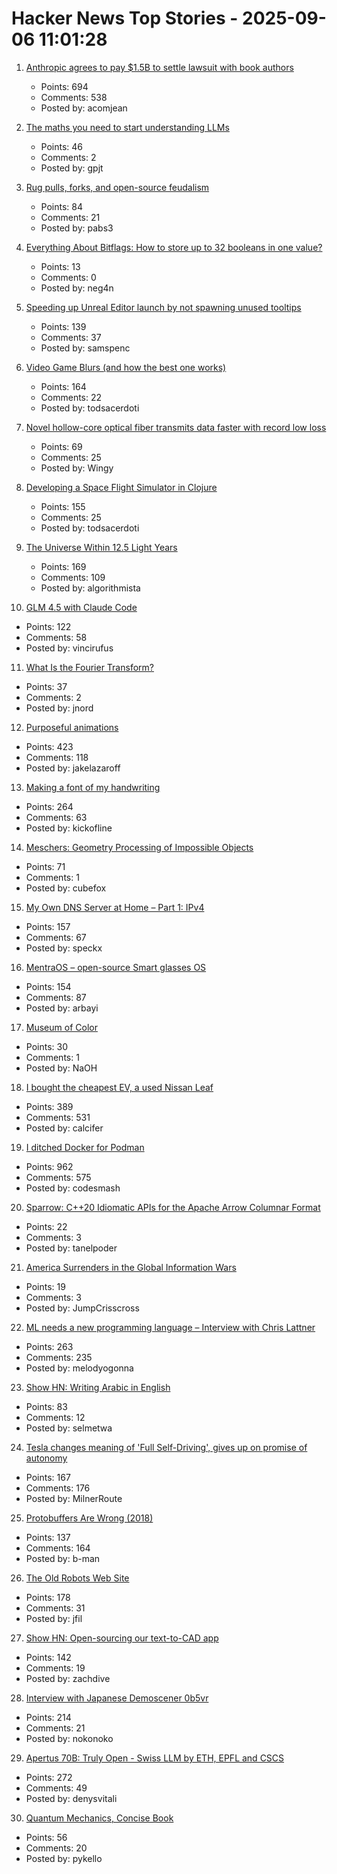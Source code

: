 # Hacker News Top Stories - 2025-09-06 11:01:28

1. [Anthropic agrees to pay $1.5B to settle lawsuit with book authors](https://www.nytimes.com/2025/09/05/technology/anthropic-settlement-copyright-ai.html?unlocked_article_code=1.jk8.bTTt.Zir9wmtPaTp2&smid=url-share)
   - Points: 694
   - Comments: 538
   - Posted by: acomjean

2. [The maths you need to start understanding LLMs](https://www.gilesthomas.com/2025/09/maths-for-llms)
   - Points: 46
   - Comments: 2
   - Posted by: gpjt

3. [Rug pulls, forks, and open-source feudalism](https://lwn.net/SubscriberLink/1036465/e80ebbc4cee39bfb/)
   - Points: 84
   - Comments: 21
   - Posted by: pabs3

4. [Everything About Bitflags: How to store up to 32 booleans in one value?](https://neg4n.dev/blog/everything-about-bitflags)
   - Points: 13
   - Comments: 0
   - Posted by: neg4n

5. [Speeding up Unreal Editor launch by not spawning unused tooltips](https://larstofus.com/2025/09/02/speeding-up-the-unreal-editor-launch-by-not-spawning-38000-tooltips/)
   - Points: 139
   - Comments: 37
   - Posted by: samspenc

6. [Video Game Blurs (and how the best one works)](https://blog.frost.kiwi/dual-kawase/)
   - Points: 164
   - Comments: 22
   - Posted by: todsacerdoti

7. [Novel hollow-core optical fiber transmits data faster with record low loss](https://phys.org/news/2025-09-hollow-core-optical-fiber-transmits.html)
   - Points: 69
   - Comments: 25
   - Posted by: Wingy

8. [Developing a Space Flight Simulator in Clojure](https://www.wedesoft.de/software/2025/09/05/clojure-game/)
   - Points: 155
   - Comments: 25
   - Posted by: todsacerdoti

9. [The Universe Within 12.5 Light Years](http://www.atlasoftheuniverse.com/12lys.html)
   - Points: 169
   - Comments: 109
   - Posted by: algorithmista

10. [GLM 4.5 with Claude Code](https://docs.z.ai/guides/llm/glm-4.5)
   - Points: 122
   - Comments: 58
   - Posted by: vincirufus

11. [What Is the Fourier Transform?](https://www.quantamagazine.org/what-is-the-fourier-transform-20250903/)
   - Points: 37
   - Comments: 2
   - Posted by: jnord

12. [Purposeful animations](https://emilkowal.ski/ui/you-dont-need-animations)
   - Points: 423
   - Comments: 118
   - Posted by: jakelazaroff

13. [Making a font of my handwriting](https://chameth.com/making-a-font-of-my-handwriting/)
   - Points: 264
   - Comments: 63
   - Posted by: kickofline

14. [Meschers: Geometry Processing of Impossible Objects](https://anadodik.github.io/publication/meschers/)
   - Points: 71
   - Comments: 1
   - Posted by: cubefox

15. [My Own DNS Server at Home – Part 1: IPv4](https://jan.wildeboer.net/2025/08/My-DNS-Part-1/)
   - Points: 157
   - Comments: 67
   - Posted by: speckx

16. [MentraOS – open-source Smart glasses OS](https://github.com/Mentra-Community/MentraOS)
   - Points: 154
   - Comments: 87
   - Posted by: arbayi

17. [Museum of Color](https://emergencemagazine.org/essay/museum-of-color/)
   - Points: 30
   - Comments: 1
   - Posted by: NaOH

18. [I bought the cheapest EV, a used Nissan Leaf](https://www.jeffgeerling.com/blog/2025/i-bought-cheapest-ev-used-nissan-leaf)
   - Points: 389
   - Comments: 531
   - Posted by: calcifer

19. [I ditched Docker for Podman](https://codesmash.dev/why-i-ditched-docker-for-podman-and-you-should-too)
   - Points: 962
   - Comments: 575
   - Posted by: codesmash

20. [Sparrow: C++20 Idiomatic APIs for the Apache Arrow Columnar Format](https://github.com/man-group/sparrow)
   - Points: 22
   - Comments: 3
   - Posted by: tanelpoder

21. [America Surrenders in the Global Information Wars](https://www.theatlantic.com/ideas/archive/2025/09/unilateral-disarmament/684086/)
   - Points: 19
   - Comments: 3
   - Posted by: JumpCrisscross

22. [ML needs a new programming language – Interview with Chris Lattner](https://signalsandthreads.com/why-ml-needs-a-new-programming-language/)
   - Points: 263
   - Comments: 235
   - Posted by: melodyogonna

23. [Show HN: Writing Arabic in English](https://sherifelmetwally.com/writing/writing-arabic-in-english)
   - Points: 83
   - Comments: 12
   - Posted by: selmetwa

24. [Tesla changes meaning of 'Full Self-Driving', gives up on promise of autonomy](https://electrek.co/2025/09/05/tesla-changes-meaning-full-self-driving-give-up-promise-autonomy/)
   - Points: 167
   - Comments: 176
   - Posted by: MilnerRoute

25. [Protobuffers Are Wrong (2018)](https://reasonablypolymorphic.com/blog/protos-are-wrong/)
   - Points: 137
   - Comments: 164
   - Posted by: b-man

26. [The Old Robots Web Site](https://www.theoldrobots.com/index2.html)
   - Points: 178
   - Comments: 31
   - Posted by: jfil

27. [Show HN: Open-sourcing our text-to-CAD app](https://github.com/Adam-CAD/CADAM)
   - Points: 142
   - Comments: 19
   - Posted by: zachdive

28. [Interview with Japanese Demoscener 0b5vr](https://6octaves.com/2025/09/interview-with-demoscener-0b5vr.html)
   - Points: 214
   - Comments: 21
   - Posted by: nokonoko

29. [Apertus 70B: Truly Open - Swiss LLM by ETH, EPFL and CSCS](https://huggingface.co/swiss-ai/Apertus-70B-2509)
   - Points: 272
   - Comments: 49
   - Posted by: denysvitali

30. [Quantum Mechanics, Concise Book](https://github.com/basketballguy999/Quantum-Mechanics-Concise-Book)
   - Points: 56
   - Comments: 20
   - Posted by: pykello

